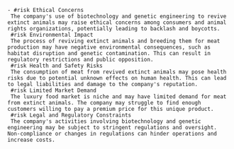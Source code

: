    - #risk Ethical Concerns
     The company's use of biotechnology and genetic engineering to revive extinct animals may raise ethical concerns among consumers and animal rights organizations, potentially leading to backlash and boycotts.
     #risk Environmental Impact
     The process of reviving extinct animals and breeding them for meat production may have negative environmental consequences, such as habitat disruption and genetic contamination. This can result in regulatory restrictions and public opposition.
     #risk Health and Safety Risks
     The consumption of meat from revived extinct animals may pose health risks due to potential unknown effects on human health. This can lead to legal liabilities and damage to the company's reputation.
     #risk Limited Market Demand
     The luxury food market is niche and may have limited demand for meat from extinct animals. The company may struggle to find enough customers willing to pay a premium price for this unique product.
     #risk Legal and Regulatory Constraints
     The company's activities involving biotechnology and genetic engineering may be subject to stringent regulations and oversight. Non-compliance or changes in regulations can hinder operations and increase costs.

